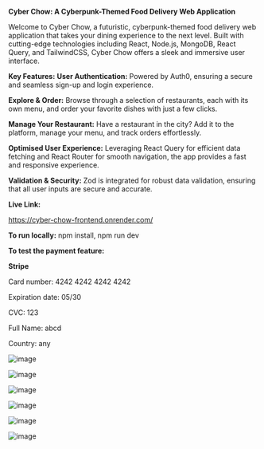 **Cyber Chow: A Cyberpunk-Themed Food Delivery Web Application**

Welcome to Cyber Chow, a futuristic, cyberpunk-themed food delivery web application that takes your dining experience to the next level. 
Built with cutting-edge technologies including React, Node.js, MongoDB, React Query, and TailwindCSS, Cyber Chow offers a sleek and immersive user interface.


**Key Features:**
**User Authentication:** Powered by Auth0, ensuring a secure and seamless sign-up and login experience.

**Explore & Order:** Browse through a selection of restaurants, each with its own menu, and order your favorite dishes with just a few clicks.

**Manage Your Restaurant:** Have a restaurant in the city? Add it to the platform, manage your menu, and track orders effortlessly.

**Optimised User Experience:** Leveraging React Query for efficient data fetching and React Router for smooth navigation, the app provides a fast and responsive experience.

**Validation & Security:** Zod is integrated for robust data validation, ensuring that all user inputs are secure and accurate.



**Live Link:**

https://cyber-chow-frontend.onrender.com/

**To run locally:** npm install, npm run dev

**To test the payment feature:**

**Stripe**

Card number: 4242 4242 4242 4242

Expiration date: 05/30

CVC: 123

Full Name: abcd

Country: any


![image](https://github.com/user-attachments/assets/d8191a49-d91e-433f-be7c-44103182e441)

![image](https://github.com/user-attachments/assets/b079b056-963b-4e33-9c18-02a9529e05aa)

![image](https://github.com/user-attachments/assets/a735b95b-e379-4c2e-af2d-5dabc812067a)

![image](https://github.com/user-attachments/assets/5639c4a5-3c77-479c-af36-385e481e9c9b)

![image](https://github.com/user-attachments/assets/372d36fb-3bb0-41f4-939a-13403b1babe2)

![image](https://github.com/user-attachments/assets/2e62c4ac-2394-4c84-86a4-8c63780ac67e)





